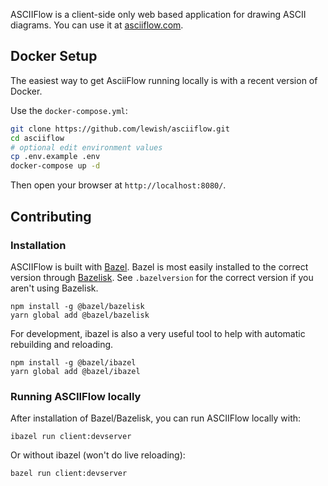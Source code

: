 ASCIIFlow is a client-side only web based application for drawing ASCII diagrams. You can use it at [asciiflow.com](https://asciiflow.com).

## Docker Setup

The easiest way to get AsciiFlow running locally is with a recent version of Docker.

Use the `docker-compose.yml`:
```bash
git clone https://github.com/lewish/asciiflow.git
cd asciiflow
# optional edit environment values
cp .env.example .env
docker-compose up -d
```

Then open your browser at `http://localhost:8080/`.

## Contributing
### Installation

ASCIIFlow is built with [Bazel](https://docs.bazel.build/versions/4.0.0/getting-started.html).
Bazel is most easily installed to the correct version through [Bazelisk](https://github.com/bazelbuild/bazelisk). See `.bazelversion` for the correct version if you aren't using Bazelisk.

```
npm install -g @bazel/bazelisk
yarn global add @bazel/bazelisk
```

For development, ibazel is also a very useful tool to help with automatic rebuilding and reloading.

```
npm install -g @bazel/ibazel
yarn global add @bazel/ibazel
```

### Running ASCIIFlow locally

After installation of Bazel/Bazelisk, you can run ASCIIFlow locally with:

```
ibazel run client:devserver
```

Or without ibazel (won't do live reloading):

```
bazel run client:devserver
```
